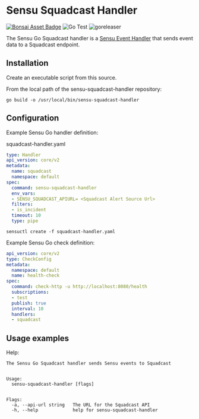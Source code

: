 # Sensu Squadcast Handler

[![Bonsai Asset Badge](https://img.shields.io/badge/Sensu%20Squadcast%20Handler-Download%20Me-brightgreen.svg?colorB=89C967&logo=sensu)](https://bonsai.sensu.io/assets/sensu/sensu-squadcast-handler)
![Go Test](https://github.com/sensu/sensu-squadcast-handler/workflows/Go%20Test/badge.svg)
![goreleaser](https://github.com/sensu/sensu-squadcast-handler/workflows/goreleaser/badge.svg)

The Sensu Go Squadcast handler is a [Sensu Event Handler][1] that sends event data to
a Squadcast  endpoint.

## Installation

Create an executable script from this source.

From the local path of the sensu-squadcast-handler repository:
```
go build -o /usr/local/bin/sensu-squadcast-handler
```

## Configuration

Example Sensu Go handler definition:


squadcast-handler.yaml

```yaml
type: Handler
api_version: core/v2
metadata:
  name: squadcast
  namespace: default
spec:
  command: sensu-squadcast-handler
  env_vars:
  - SENSU_SQUADCAST_APIURL= <Squadcast Alert Source Url>
  filters:
  - is_incident
  timeout: 10
  type: pipe
```

`sensuctl create -f squadcast-handler.yaml`

Example Sensu Go check definition:

```yaml
api_version: core/v2
type: CheckConfig
metadata:
  namespace: default
  name: health-check
spec:
  command: check-http -u http://localhost:8080/health
  subscriptions:
  - test
  publish: true
  interval: 10
  handlers:
  - squadcast

```

## Usage examples

Help:

```
The Sensu Go Squadcast handler sends Sensu events to Squadcast


Usage:
  sensu-squadcast-handler [flags]


Flags:
  -a, --api-url string   The URL for the Squadcast API
  -h, --help             help for sensu-squadcast-handler
```

[1]: https://docs.sensu.io/sensu-go/5.0/reference/handlers/#how-do-sensu-handlers-work